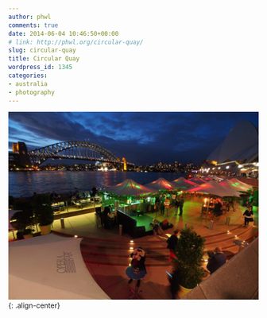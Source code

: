 ```yaml
---
author: phwl
comments: true
date: 2014-06-04 10:46:50+00:00
# link: http://phwl.org/circular-quay/
slug: circular-quay
title: Circular Quay
wordpress_id: 1345
categories:
- australia
- photography
---
```


![](/assets/images/2014/06/P6040022.jpg){: .align-center}
